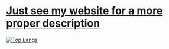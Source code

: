 # [Just see my website for a more proper description](https://ioi-xd.net)

[![Top Langs](https://github-readme-stats.vercel.app/api/top-langs/?username=IoIxD)](https://github.com/anuraghazra/github-readme-stats)
